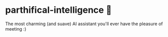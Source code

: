 # parthifical-intelligence 💖
The most charming (and suave) AI assistant you'll ever have the pleasure of meeting :)
